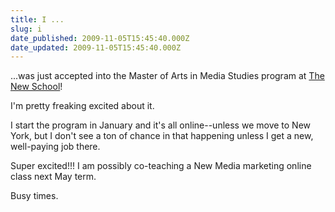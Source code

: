 ```yaml
---
title: I ...
slug: i
date_published: 2009-11-05T15:45:40.000Z
date_updated: 2009-11-05T15:45:40.000Z
---
```


...was just accepted into the Master of Arts in Media Studies program at [The New School](http://newschool.edu/mediastudies)!

I'm pretty freaking excited about it.

I start the program in January and it's all online--unless we move to New York, but I don't see a ton of chance in that happening unless I get a new, well-paying job there.

Super excited!!! I am possibly co-teaching a New Media marketing online class next May term.

Busy times.
